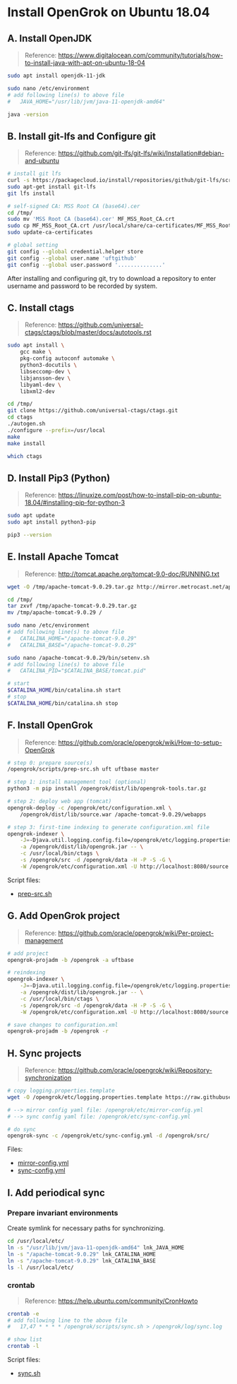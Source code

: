 # Install OpenGrok on Ubuntu 18.04

## A. Install OpenJDK
> Reference: https://www.digitalocean.com/community/tutorials/how-to-install-java-with-apt-on-ubuntu-18-04

```sh
sudo apt install openjdk-11-jdk

sudo nano /etc/environment
# add following line(s) to above file
#   JAVA_HOME="/usr/lib/jvm/java-11-openjdk-amd64"

java -version
```

## B. Install git-lfs and Configure git
> Reference: https://github.com/git-lfs/git-lfs/wiki/Installation#debian-and-ubuntu

```sh
# install git lfs
curl -s https://packagecloud.io/install/repositories/github/git-lfs/script.deb.sh | sudo bash
sudo apt-get install git-lfs
git lfs install

# self-signed CA: MSS Root CA (base64).cer
cd /tmp/
sudo mv 'MSS Root CA (base64).cer' MF_MSS_Root_CA.crt
sudo cp MF_MSS_Root_CA.crt /usr/local/share/ca-certificates/MF_MSS_Root_CA.crt
sudo update-ca-certificates

# global setting
git config --global credential.helper store
git config --global user.name 'uftgithub'
git config --global user.password '..............'
```

After installing and configuring git, try to download a repository to enter username and password to be recorded by system.

## C. Install ctags
> Reference: https://github.com/universal-ctags/ctags/blob/master/docs/autotools.rst

```sh
sudo apt install \
    gcc make \
    pkg-config autoconf automake \
    python3-docutils \
    libseccomp-dev \
    libjansson-dev \
    libyaml-dev \
    libxml2-dev

cd /tmp/
git clone https://github.com/universal-ctags/ctags.git
cd ctags
./autogen.sh
./configure --prefix=/usr/local
make
make install

which ctags
```

## D. Install Pip3 (Python)
> Reference: https://linuxize.com/post/how-to-install-pip-on-ubuntu-18.04/#installing-pip-for-python-3

```sh
sudo apt update
sudo apt install python3-pip

pip3 --version
```

## E. Install Apache Tomcat
> Reference: http://tomcat.apache.org/tomcat-9.0-doc/RUNNING.txt

```sh
wget -O /tmp/apache-tomcat-9.0.29.tar.gz http://mirror.metrocast.net/apache/tomcat/tomcat-9/v9.0.29/bin/apache-tomcat-9.0.29.tar.gz

cd /tmp/
tar zxvf /tmp/apache-tomcat-9.0.29.tar.gz
mv /tmp/apache-tomcat-9.0.29 /

sudo nano /etc/environment
# add following line(s) to above file
#   CATALINA_HOME="/apache-tomcat-9.0.29"
#   CATALINA_BASE="/apache-tomcat-9.0.29"

sudo nano /apache-tomcat-9.0.29/bin/setenv.sh
# add following line(s) to above file
#   CATALINA_PID="$CATALINA_BASE/tomcat.pid"

# start
$CATALINA_HOME/bin/catalina.sh start
# stop
$CATALINA_HOME/bin/catalina.sh stop
```

## F. Install OpenGrok
> Reference: https://github.com/oracle/opengrok/wiki/How-to-setup-OpenGrok

```sh
# step 0: prepare source(s)
/opengrok/scripts/prep-src.sh uft uftbase master

# step 1: install management tool (optional)
python3 -m pip install /opengrok/dist/lib/opengrok-tools.tar.gz

# step 2: deploy web app (tomcat)
opengrok-deploy -c /opengrok/etc/configuration.xml \
    /opengrok/dist/lib/source.war /apache-tomcat-9.0.29/webapps

# step 3: first-time indexing to generate configuration.xml file
opengrok-indexer \
    -J=-Djava.util.logging.config.file=/opengrok/etc/logging.properties \
    -a /opengrok/dist/lib/opengrok.jar -- \
    -c /usr/local/bin/ctags \
    -s /opengrok/src -d /opengrok/data -H -P -S -G \
    -W /opengrok/etc/configuration.xml -U http://localhost:8080/source
```

Script files:

- [prep-src.sh](scripts/prep-src.sh)

## G. Add OpenGrok project
> Reference: https://github.com/oracle/opengrok/wiki/Per-project-management

```sh
# add project
opengrok-projadm -b /opengrok -a uftbase

# reindexing
opengrok-indexer \
    -J=-Djava.util.logging.config.file=/opengrok/etc/logging.properties \
    -a /opengrok/dist/lib/opengrok.jar -- \
    -c /usr/local/bin/ctags \
    -s /opengrok/src -d /opengrok/data -H -P -S -G \
    -W /opengrok/etc/configuration.xml -U http://localhost:8080/source

# save changes to configuration.xml
opengrok-projadm -b /opengrok -r
```

## H. Sync projects
> Reference: https://github.com/oracle/opengrok/wiki/Repository-synchronization

```sh
# copy logging.properties.template 
wget -O /opengrok/etc/logging.properties.template https://raw.githubusercontent.com/oracle/opengrok/master/opengrok-tools/logging.properties.template

# --> mirror config yaml file: /opengrok/etc/mirror-config.yml
# --> sync config yaml file: /opengrok/etc/sync-config.yml

# do sync
opengrok-sync -c /opengrok/etc/sync-config.yml -d /opengrok/src/
```

Files:

- [mirror-config.yml](config/mirror-config.yml)
- [sync-config.yml](config/sync-config.yml)

## I. Add periodical sync
### Prepare invariant environments
Create symlink for necessary paths for synchronizing.

```sh
cd /usr/local/etc/
ln -s "/usr/lib/jvm/java-11-openjdk-amd64" lnk_JAVA_HOME
ln -s "/apache-tomcat-9.0.29" lnk_CATALINA_HOME
ln -s "/apache-tomcat-9.0.29" lnk_CATALINA_BASE
ls -l /usr/local/etc/
```

### crontab
> Reference: https://help.ubuntu.com/community/CronHowto

```sh
crontab -e
# add following line to the above file
#   17,47 * * * * /opengrok/scripts/sync.sh > /opengrok/log/sync.log

# show list
crontab -l
```

Script files:

- [sync.sh](scripts/sync.sh)

